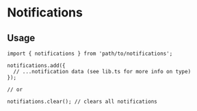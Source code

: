 # Notifications

## Usage

```tsx
import { notifications } from 'path/to/notifications';

notifications.add({
  // ...notification data (see lib.ts for more info on type)
});

// or

notifiations.clear(); // clears all notifications
```

